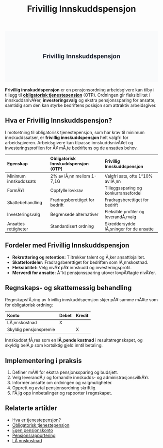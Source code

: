 ﻿---
title: "Frivillig Innskuddspensjon"
meta_title: "Frivillig Innskuddspensjon"
meta_description: '![Illustrasjon av Frivillig Innskuddspensjon](frivillig-innskuddspensjon-image.svg)'
slug: frivillig-innskuddspensjon
type: blog
layout: pages/single
---

![Illustrasjon av Frivillig Innskuddspensjon](frivillig-innskuddspensjon-image.svg)

**Frivillig innskuddspensjon** er en pensjonsordning arbeidsgivere kan tilby i tillegg til [**obligatorisk tjenestepensjon**](/blogs/regnskap/obligatorisk-tjenestepensjon "Hva er obligatorisk tjenestepensjon?") (OTP). Ordningen gir fleksibilitet i innskuddsnivÃ¥er, **investeringsvalg** og ekstra pensjonssparing for ansatte, samtidig som den kan styrke bedriftens posisjon som attraktiv arbeidsgiver.

## Hva er Frivillig Innskuddspensjon?

I motsetning til obligatorisk tjenestepensjon, som har krav til minimum innskuddssatser, er **frivillig innskuddspensjon** helt valgfri for arbeidsgiveren. Arbeidsgivere kan tilpasse innskuddsnivÃ¥et og investeringsprofilen for Ã¥ mÃ¸te bedriftens og de ansattes behov.

| Egenskap                             | Obligatorisk Innskuddspensjon (OTP)       | Frivillig Innskuddspensjon                   |
|:-------------------------------------|:------------------------------------------|:----------------------------------------------|
| Minimum innskuddssats               | 2% av lÃ¸nn mellom 1-7,1G                  | Valgfri sats, ofte 1“10% av lÃ¸nn             |
| FormÃ¥l                               | Oppfylle lovkrav                          | Tilleggssparing og konkurransefordel         |
| Skattebehandling                     | Fradragsberettiget for bedrift            | Fradragsberettiget for bedrift               |
| Investeringsvalg                     | Begrensede alternativer                   | Fleksible profiler og leverandÃ¸rvalg         |
| Ansattes rettigheter                 | Standardisert ordning                     | Skreddersydde lÃ¸sninger for de ansatte       |

## Fordeler med Frivillig Innskuddspensjon

* **Rekruttering og retention:** Tiltrekker talent og Ã¸ker ansattlojalitet.
* **Skattefordeler:** Fradragsberettiget for bedriften som lÃ¸nnskostnad.
* **Fleksibilitet:** Velg nivÃ¥ pÃ¥ innskudd og investeringsprofil.
* **Merverdi for ansatte:** Ã˜kt pensjonssparing utover lovpÃ¥lagte nivÃ¥er.

## Regnskaps- og skattemessig behandling

RegnskapsfÃ¸ring av frivillig innskuddspensjon skjer pÃ¥ samme mÃ¥te som for obligatorisk ordning:

| Konto                      | Debet                      | Kredit                |
|:----------------------------|:---------------------------|:-----------------------|
| LÃ¸nnskostnad                | X                          |                        |
| Skyldig pensjonspremie      |                            | X                      |

Innskuddet fÃ¸res som en **lÃ¸pende kostnad** i resultatregnskapet, og skyldig belÃ¸p som kortsiktig gjeld inntil betaling.

## Implementering i praksis

1. Definer mÃ¥l for ekstra pensjonssparing og budsjett.
2. Velg leverandÃ¸r og forhandle innskudds- og administrasjonsvilkÃ¥r.
3. Informer ansatte om ordningen og valgmuligheter.
4. Opprett og avtal pensjonsordning skriftlig.
5. FÃ¸lg opp innbetalinger og rapporter i regnskapet.

## Relaterte artikler

* [Hva er tjenestepensjon?](/blogs/regnskap/hva-er-tjenestepensjon "Hva er Tjenestepensjon? Komplett Guide til Bedriftspensjon og RegnskapsfÃ¸ring")
* [Obligatorisk tjenestepensjon](/blogs/regnskap/obligatorisk-tjenestepensjon "Hva er Obligatorisk Tjenestepensjon? Komplett Guide til OTP")
* [Egen pensjonskonto](/blogs/regnskap/hva-er-egen-pensjonskonto "Hva er Egen Pensjonskonto? En Guide til Egen Pensjonskonto i Norge")
* [Pensjonsrapportering](/blogs/regnskap/hva-er-pensjonsrapportering "Hva er Pensjonsrapportering? Komplett Guide til Pensjon i Regnskap")
* [LÃ¸nnskostnad](/blogs/regnskap/lonnskostnad "LÃ¸nnskostnad - Komplett Guide til Beregning og RegnskapsfÃ¸ring")







